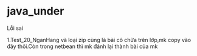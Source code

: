 # java_under
Lỗi sai 

1.Test_20_NganHang và loại zip cùng là bài cô chữa trên lớp,mk copy vào đây thôi.Còn trong netbean thì mk đánh lại thành bài của mk
